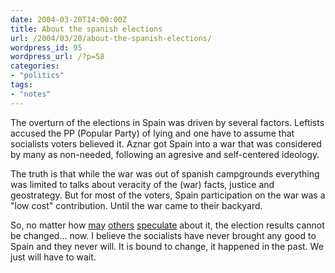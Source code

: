 ```yaml
---
date: 2004-03-20T14:00:00Z
title: About the spanish elections
url: /2004/03/20/about-the-spanish-elections/
wordpress_id: 95
wordpress_url: /?p=58
categories:
- "politics"
tags:
- "notes"
---
```


The overturn of the elections in Spain was driven by several factors. Leftists accused the PP (Popular Party) of lying and one have to assume that socialists voters believed it. Aznar got Spain into a war that was considered by many as non-needed, following an agresive and self-centered ideology.

The truth is that while the war was out of spanish campgrounds everything was limited to talks about veracity of the (war) facts, justice and geostrategy. But for most of the voters, Spain participation on the war was a "low cost" contribution. Until the war came to their backyard.

So, no matter how <a href="http://zerodispance.com/archives/2004/03/15/when_terrorism_works.php" title="When terrorism works">may</a> <a href="http://www.calpundit.com/archives/003490.html" title="The Spanish Elections">others</a> <a href="http://jogin.com/weblog/archives/000524/" title="Two and two">speculate</a> about it, the election results cannot be changed... now. I believe the socialists have never brought any good to Spain and they never will. It is bound to change, it happened in the past. We just will have to wait.
